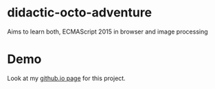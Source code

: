 # didactic-octo-adventure
Aims to learn both, ECMAScript 2015 in browser and image processing

# Demo

Look at my [github.io page](https://ryuno-ki.github.io/didactic-octo-adventure/) for this project.
